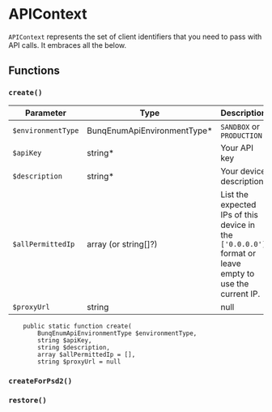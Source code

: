# APIContext

`APIContext` represents the set of client identifiers that you need to pass with API calls. It embraces all the below.

## Functions

### `create()`

| Parameter  | Type | Description | 
| ------------- | ------------- | ------------- |
| `$environmentType` | BunqEnumApiEnvironmentType* | `SANDBOX` or `PRODUCTION` |
| `$apiKey` | string* | Your API key |
| `$description` | string* | Your device description |
| `$allPermittedIp` | array (or string[]?) | List the expected IPs of this device in the `['0.0.0.0']` format or leave empty to use the current IP. |
| `$proxyUrl` | string|null | Add a proxy URL or ignore it.|

```
    public static function create(
        BunqEnumApiEnvironmentType $environmentType,
        string $apiKey,
        string $description,
        array $allPermittedIp = [],
        string $proxyUrl = null
```

### `createForPsd2()`

### `restore()`
